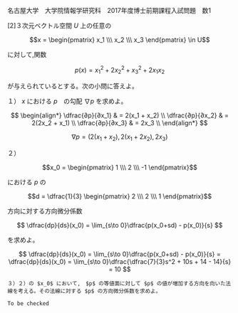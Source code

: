名古屋大学　大学院情報学研究科　2017年度博士前期課程入試問題　数1

\[2]３次元ベクトル空間 $U$ 上の任意の 

$$x = \begin{pmatrix} x_1 \\\ x_2 \\\ x_3 \end{pmatrix} \in U$$ 

に対して,関数

$$
    p(x) = x_1^2 + 2x_2^2 + x_3^2 + 2x_1x_2
$$

が与えられているとする。次の小問に答えよ。

１） $x$ における $p$　の勾配 $\nabla p$ を求めよ。


$$
    \begin{align*}
        \dfrac{∂p}{∂x_1} & = 2(x_1 + x_2) \\
        \dfrac{∂p}{∂x_2} & = 2(2x_2 + x_1) \\
        \dfrac{∂p}{∂x_3} & = 2x_3 \\
    \end{align*}
$$

$$
    \nabla p = (2(x_1+x_2), 2(x_1 + 2x_2), 2x_3)
$$


２） 

$$x_0 = \begin{pmatrix} 1 \\\ 2 \\\ -1 \end{pmatrix}$$ 

における $p$ の 

$$d = \dfrac{1}{3} \begin{pmatrix} 2 \\\ 2 \\\ 1 \end{pmatrix}$$

方向に対する方向微分係数

$$
    \dfrac{dp}{ds}(x_0) = \lim_{s\to 0}\dfrac{p(x_0+sd) - p(x_0)}{s}
$$

を求めよ。

$$
    \dfrac{dp}{ds}(x_0) = \lim_{s\to 0}\dfrac{p(x_0+sd) - p(x_0)}{s} = \dfrac{dp}{ds}(x_0) = \lim_{s\to 0}\dfrac{\dfrac{7}{3}s^2 + 10s + 14 - 14}{s}  = 10
$$


    ３）２）の $x_0$ において,　$p$ の等値面に対して $p$ の値が増加する方向を向いた法線を考える。その法線に対する $p$ の方向微分係数を求めよ。

    To be checked